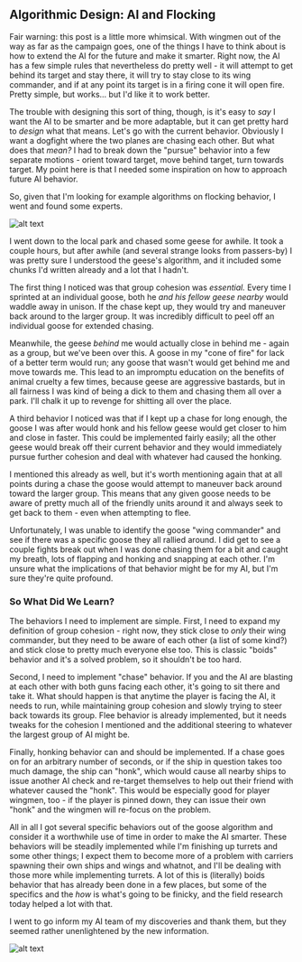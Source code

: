 ## Algorithmic Design: AI and Flocking

Fair warning: this post is a little more whimsical. With wingmen out of the way as far as the campaign goes, one of the things I have to think about is how to extend the AI for the future and make it smarter. Right now, the AI has a few simple rules that nevertheless do pretty well - it will attempt to get behind its target and stay there, it will try to stay close to its wing commander, and if at any point its target is in a firing cone it will open fire. Pretty simple, but works... but I'd like it to work better.

The trouble with designing this sort of thing, though, is it's easy to *say* I want the AI to be smarter and be more adaptable, but it can get pretty hard to *design* what that means. Let's go with the current behavior. Obviously I want a dogfight where the two planes are chasing each other. But what does that *mean?* I had to break down the "pursue" behavior into a few separate motions - orient toward target, move behind target, turn towards target. My point here is that I needed some inspiration on how to approach future AI behavior.

So, given that I'm looking for example algorithms on flocking behavior, I went and found some experts.

![alt text](https://raw.githubusercontent.com/Wizard-Of-Chaos/Wizard-of-Chaos.github.io/main/imgs/aialpha.jpg "Pictured: my AI team.")

I went down to the local park and chased some geese for awhile. It took a couple hours, but after awhile (and several strange looks from passers-by) I was pretty sure I understood the geese's algorithm, and it included some chunks I'd written already and a lot that I hadn't. 

The first thing I noticed was that group cohesion was *essential.* Every time I sprinted at an individual goose, both he *and his fellow geese nearby* would waddle away in unison. If the chase kept up, they would try and maneuver back around to the larger group. It was incredibly difficult to peel off an individual goose for extended chasing.

Meanwhile, the geese *behind* me would actually close in behind me - again as a group, but we've been over this. A goose in my "cone of fire" for lack of a better term would run; any goose that wasn't would get behind me and move towards me. This lead to an impromptu education on the benefits of animal cruelty a few times, because geese are aggressive bastards, but in all fairness I was kind of being a dick to them and chasing them all over a park. I'll chalk it up to revenge for shitting all over the place.

A third behavior I noticed was that if I kept up a chase for long enough, the goose I was after would honk and his fellow geese would get closer to him and close in faster. This could be implemented fairly easily; all the other geese would break off their current behavior and they would immediately pursue further cohesion and deal with whatever had caused the honking.

I mentioned this already as well, but it's worth mentioning again that at all points during a chase the goose would attempt to maneuver back around toward the larger group. This means that any given goose needs to be aware of pretty much all of the friendly units around it and always seek to get back to them - even when attempting to flee.

Unfortunately, I was unable to identify the goose "wing commander" and see if there was a specific goose they all rallied around. I did get to see a couple fights break out when I was done chasing them for a bit and caught my breath, lots of flapping and honking and snapping at each other. I'm unsure what the implications of that behavior might be for my AI, but I'm sure they're quite profound.

### So What Did We Learn?

The behaviors I need to implement are simple. First, I need to expand my definition of group cohesion - right now, they stick close to *only* their wing commander, but they need to be aware of each other (a list of some kind?) and stick close to pretty much everyone else too. This is classic "boids" behavior and it's a solved problem, so it shouldn't be too hard.

Second, I need to implement "chase" behavior. If you and the AI are blasting at each other with both guns facing each other, it's going to sit there and take it. What should happen is that anytime the player is facing the AI, it needs to run, while maintaining group cohesion and slowly trying to steer back towards its group. Flee behavior is already implemented, but it needs tweaks for the cohesion I mentioned and the additional steering to whatever the largest group of AI might be.

Finally, honking behavior can and should be implemented. If a chase goes on for an arbitrary number of seconds, or if the ship in question takes too much damage, the ship can "honk", which would cause all nearby ships to issue another AI check and re-target themselves to help out their friend with whatever caused the "honk". This would be especially good for player wingmen, too - if the player is pinned down, they can issue their own "honk" and the wingmen will re-focus on the problem.

All in all I got several specific behaviors out of the goose algorithm and consider it a worthwhile use of time in order to make the AI smarter. These behaviors will be steadily implemented while I'm finishing up turrets and some other things; I expect them to become more of a problem with carriers spawning their own ships and wings and whatnot, and I'll be dealing with those more while implementing turrets. A lot of this is (literally) boids behavior that has already been done in a few places, but some of the specifics and the *how* is what's going to be finicky, and the field research today helped a lot with that.

I went to go inform my AI team of my discoveries and thank them, but they seemed rather unenlightened by the new information.

![alt text](https://raw.githubusercontent.com/Wizard-Of-Chaos/Wizard-of-Chaos.github.io/main/imgs/aialpha2.jpg "I don't intend to pay them with anything except maybe some bread crumbs.")